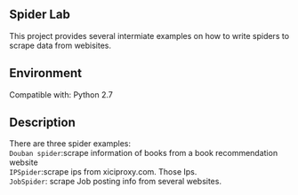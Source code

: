 ## Spider Lab
This project provides several intermiate examples on how to write spiders to scrape data from webisites. 

## Environment
Compatible with: Python 2.7

## Description
There are three spider examples:  
`Douban spider`:scrape information of books from a book recommendation website  
`IPSpider`:scrape ips from xiciproxy.com. Those Ips.  
`JobSpider`: scrape Job posting info from several websites.
